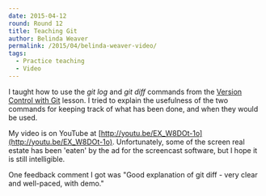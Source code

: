 ```yaml
---
date: 2015-04-12
round: Round 12
title: Teaching Git
author: Belinda Weaver
permalink: /2015/04/belinda-weaver-video/
tags:
  - Practice teaching
  - Video
---
```

I taught how to use the *git log* and *git diff* commands from the [Version Control with Git](http://swcarpentry.github.io/git-novice) lesson. I tried to explain the usefulness of the two commands for keeping track of what has been done, and when they  would be used. 

My video is on YouTube at [http://youtu.be/EX_W8DOt-1o](http://youtu.be/EX_W8DOt-1o). Unfortunately, some of the screen real estate has been 'eaten' by the ad for the screencast software, but I hope it is still intelligible. 

One feedback comment I got was "Good explanation of git diff - very clear and well-paced, with demo."
